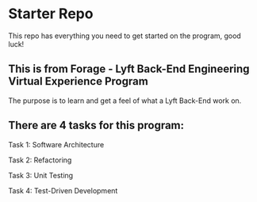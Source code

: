 # Starter Repo
This repo has everything you need to get started on the program, good luck!

## This is from Forage - Lyft Back-End Engineering Virtual Experience Program
The purpose is to learn and get a feel of what a Lyft Back-End work on.

## There are 4 tasks for this program:
Task 1: Software Architecture

Task 2: Refactoring

Task 3: Unit Testing

Task 4: Test-Driven Development

